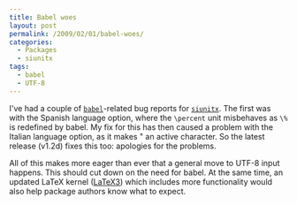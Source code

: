 ```yaml
---
title: Babel woes
layout: post
permalink: /2009/02/01/babel-woes/
categories:
  - Packages
  - siunitx
tags:
  - babel
  - UTF-8
---
```

I've had a couple of [`babel`](https://ctan.org/pkg/babel)-related bug reports for [`siunitx`](https://ctan.org/pkg/siunitx).  The first was with the Spanish language option, where the `\percent` unit misbehaves as `\%` is redefined by babel. My fix for this has then caused a problem with the Italian language option, as it makes " an active character. So the latest release (v1.2d) fixes this too: apologies for the problems.

All of this makes more eager than ever that a general move to UTF-8 input happens. This should cut down on the need for babel. At the same time, an updated LaTeX kernel ([LaTeX3](https://www.latex-project.org/latex3.html)) which includes more functionality would also help package authors know what to expect.
